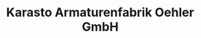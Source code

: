 ---
title: "Karasto Armaturenfabrik Oehler GmbH"
url: /backnang/karasto-armaturenfabrik-oehler-gmbh/
shop: Eisenwaren
---